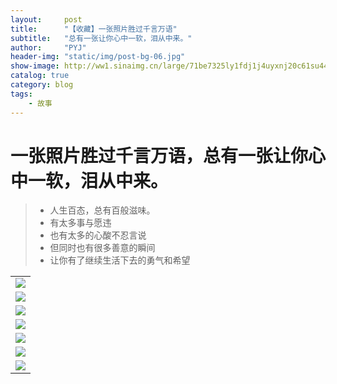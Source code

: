 ```yaml
---
layout:     post
title:      "【收藏】一张照片胜过千言万语"
subtitle:   "总有一张让你心中一软，泪从中来。"
author:     "PYJ"
header-img: "static/img/post-bg-06.jpg"
show-image: http://ww1.sinaimg.cn/large/71be7325ly1fdj1j4uyxnj20c61su44y
catalog: true
category: blog
tags:
    - 故事
---
```



# 一张照片胜过千言万语，总有一张让你心中一软，泪从中来。




> * 人生百态，总有百般滋味。
> * 有太多事与愿违
> * 也有太多的心酸不忍言说
> * 但同时也有很多善意的瞬间
> * 让你有了继续生活下去的勇气和希望


|            | 
| --------   | 
|![](http://ww1.sinaimg.cn/large/71be7325ly1fdj1j4uyxnj20c61su44y)|
|![](http://ww1.sinaimg.cn/large/71be7325ly1fdj19b04lfj20c81x4q72)|
|![](http://ww1.sinaimg.cn/large/71be7325ly1fdj19batk7j20c61voq7d)|
|![](http://ww1.sinaimg.cn/large/71be7325ly1fdj19bagwcj20c630iagd)|
|![](http://ww1.sinaimg.cn/large/71be7325ly1fdj19azuztj20c61qe0xd)|
|![](http://ww1.sinaimg.cn/large/71be7325ly1fdj19a2o1uj20c62ee0xn)|
|![](http://ww1.sinaimg.cn/large/71be7325ly1fdj19axycvj20c42lo0z5)|







